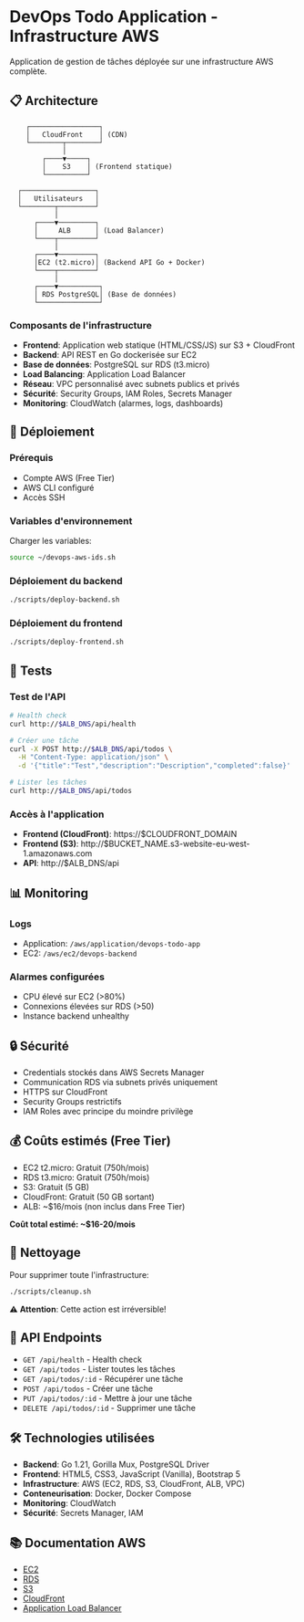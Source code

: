 # DevOps Todo Application - Infrastructure AWS

Application de gestion de tâches déployée sur une infrastructure AWS complète.

## 📋 Architecture

```
    ┌─────────────────┐
    │   CloudFront    │ (CDN)
    └────────┬────────┘
             │
        ┌────▼─────┐
        │    S3    │ (Frontend statique)
        └──────────┘

  ┌──────────────────┐
  │   Utilisateurs   │
  └────────┬─────────┘
           │
      ┌────▼─────────┐
      │     ALB      │ (Load Balancer)
      └────┬─────────┘
           │
      ┌────▼─────────┐
      │EC2 (t2.micro)│ (Backend API Go + Docker)
      └────┬─────────┘
           │
      ┌────▼──────────┐
      │ RDS PostgreSQL│ (Base de données)
      └───────────────┘
```

### Composants de l'infrastructure

- **Frontend**: Application web statique (HTML/CSS/JS) sur S3 + CloudFront
- **Backend**: API REST en Go dockerisée sur EC2
- **Base de données**: PostgreSQL sur RDS (t3.micro)
- **Load Balancing**: Application Load Balancer
- **Réseau**: VPC personnalisé avec subnets publics et privés
- **Sécurité**: Security Groups, IAM Roles, Secrets Manager
- **Monitoring**: CloudWatch (alarmes, logs, dashboards)

## 🚀 Déploiement

### Prérequis

- Compte AWS (Free Tier)
- AWS CLI configuré
- Accès SSH

### Variables d'environnement

Charger les variables:
```bash
source ~/devops-aws-ids.sh
```

### Déploiement du backend

```bash
./scripts/deploy-backend.sh
```

### Déploiement du frontend

```bash
./scripts/deploy-frontend.sh
```

## 🧪 Tests

### Test de l'API

```bash
# Health check
curl http://$ALB_DNS/api/health

# Créer une tâche
curl -X POST http://$ALB_DNS/api/todos \
  -H "Content-Type: application/json" \
  -d '{"title":"Test","description":"Description","completed":false}'

# Lister les tâches
curl http://$ALB_DNS/api/todos
```

### Accès à l'application

- **Frontend (CloudFront)**: https://$CLOUDFRONT_DOMAIN
- **Frontend (S3)**: http://$BUCKET_NAME.s3-website-eu-west-1.amazonaws.com
- **API**: http://$ALB_DNS/api

## 📊 Monitoring

### Logs
- Application: `/aws/application/devops-todo-app`
- EC2: `/aws/ec2/devops-backend`

### Alarmes configurées
- CPU élevé sur EC2 (>80%)
- Connexions élevées sur RDS (>50)
- Instance backend unhealthy

## 🔒 Sécurité

- Credentials stockés dans AWS Secrets Manager
- Communication RDS via subnets privés uniquement
- HTTPS sur CloudFront
- Security Groups restrictifs
- IAM Roles avec principe du moindre privilège

## 💰 Coûts estimés (Free Tier)

- EC2 t2.micro: Gratuit (750h/mois)
- RDS t3.micro: Gratuit (750h/mois)
- S3: Gratuit (5 GB)
- CloudFront: Gratuit (50 GB sortant)
- ALB: ~$16/mois (non inclus dans Free Tier)

**Coût total estimé: ~$16-20/mois**

## 🧹 Nettoyage

Pour supprimer toute l'infrastructure:

```bash
./scripts/cleanup.sh
```

⚠️ **Attention**: Cette action est irréversible!

## 📝 API Endpoints

- `GET /api/health` - Health check
- `GET /api/todos` - Lister toutes les tâches
- `GET /api/todos/:id` - Récupérer une tâche
- `POST /api/todos` - Créer une tâche
- `PUT /api/todos/:id` - Mettre à jour une tâche
- `DELETE /api/todos/:id` - Supprimer une tâche

## 🛠️ Technologies utilisées

- **Backend**: Go 1.21, Gorilla Mux, PostgreSQL Driver
- **Frontend**: HTML5, CSS3, JavaScript (Vanilla), Bootstrap 5
- **Infrastructure**: AWS (EC2, RDS, S3, CloudFront, ALB, VPC)
- **Conteneurisation**: Docker, Docker Compose
- **Monitoring**: CloudWatch
- **Sécurité**: Secrets Manager, IAM

## 📚 Documentation AWS

- [EC2](https://docs.aws.amazon.com/ec2/)
- [RDS](https://docs.aws.amazon.com/rds/)
- [S3](https://docs.aws.amazon.com/s3/)
- [CloudFront](https://docs.aws.amazon.com/cloudfront/)
- [Application Load Balancer](https://docs.aws.amazon.com/elasticloadbalancing/latest/application/)
